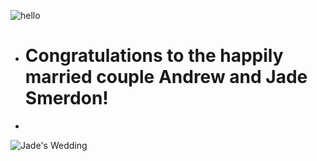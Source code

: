 ![hello](https://media0.giphy.com/media/495ysA9jpXN4i1ZV2h/giphy.gif)

* # Congratulations to the happily married couple Andrew and Jade Smerdon!
*   
    
![Jade's Wedding](https://s8.postimg.cc/6bnpt3aad/wedding.jpg)
